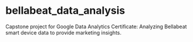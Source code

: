 # bellabeat_data_analysis
Capstone project for Google Data Analytics Certificate: Analyzing Bellabeat smart device data to provide marketing insights.
